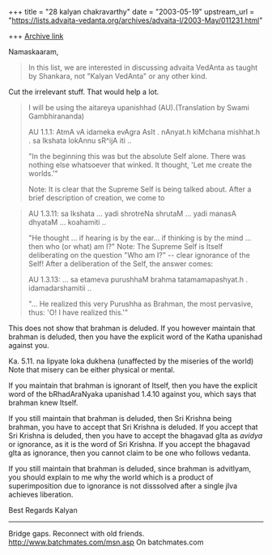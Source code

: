 +++
title = "28 kalyan chakravarthy"
date = "2003-05-19"
upstream_url = "https://lists.advaita-vedanta.org/archives/advaita-l/2003-May/011231.html"

+++
[Archive link](https://lists.advaita-vedanta.org/archives/advaita-l/2003-May/011231.html)

Namaskaaram,


>In this list, we are interested in
>discussing advaita VedAnta as taught by Shankara, not
>"Kalyan VedAnta" or any other kind.


Cut the irrelevant stuff. That would help a lot.


>I will be using the aitareya upanishhad
>(AU).(Translation by Swami Gambhirananda)
>
>AU 1.1.1: AtmA vA idameka evAgra AsIt . nAnyat.h
>kiMchana mishhat.h . sa Ikshata lokAnnu sR^ijA iti ..
>
>"In the beginning this was but the absolute Self
>alone. There was nothing else whatsoever that winked.
>It thought, 'Let me create the worlds.'"
>
>Note: It is clear that the Supreme Self is being
>talked about. After a brief description of creation,
>we come to

>AU 1.3.11: sa Ikshata ... yadi shrotreNa shrutaM ...
>yadi manasA dhyataM ... koahamiti ..
>
>"He thought ... if hearing is by the ear... if
>thinking is by the mind ... then who (or what) am I?"
>Note: The Supreme Self is Itself deliberating on the
>question "Who am I?" -- clear ignorance of the Self!
>After a deliberation of the Self, the answer comes:
>
>AU 1.3.13: ... sa etameva purushhaM brahma
>tatamamapashyat.h . idamadarshamitii ..
>
>"... He realized this very Purushha as Brahman, the
>most pervasive, thus: 'O! I have realized this.'"


This does not show that brahman is deluded. If you however maintain that 
brahman is deluded, then you have the explicit word of the Katha upanishad 
against you.

Ka. 5.11. na lipyate loka dukhena  (unaffected by the miseries of the world) 
Note that misery can be either physical or mental.

If you maintain that brahman is ignorant of Itself, then you have the 
explicit word of the bRhadAraNyaka upanishad 1.4.10 against you, which says 
that brahman knew Itself.

If you still maintain that brahman is deluded, then Sri Krishna being 
brahman, you have to accept that Sri Krishna is deluded. If you accept that 
Sri Krishna is deluded, then you have to accept the bhagavad gIta as 
*avidya* or ignorance, as it is the word of Sri Krishna. If you accept the 
bhagavad gIta as ignorance, then you cannot claim to be one who follows 
vedanta.

If you still maintain that brahman is deluded, since brahman is advitIyam,  
you should explain to me why the world which is a product of superimposition 
due to ignorance is not disssolved after a single jIva achieves liberation.


Best Regards
Kalyan

_________________________________________________________________
Bridge gaps. Reconnect with old friends. http://www.batchmates.com/msn.asp 
On batchmates.com

